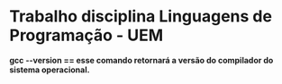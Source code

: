 <h1>Trabalho disciplina Linguagens de Programação - UEM</h1>
<p><strong>gcc --version  ==  esse comando retornará a versão do compilador 
do sistema operacional.</strong></p>
